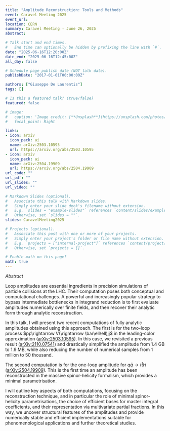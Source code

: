 ```yaml
---
title: "Amplitude Reconstruction: Tools and Methods"
event: Caravel Meeting 2025
event_url: 
location: CERN
summary: Caravel Meeting - June 26, 2025
abstract: 

# Talk start and end times.
#   End time can optionally be hidden by prefixing the line with `#`.
date: "2025-06-16T12:20:00Z"
date_end: "2025-06-16T12:45:00Z"
all_day: false

# Schedule page publish date (NOT talk date).
publishDate: "2017-01-01T00:00:00Z"

authors: ["Giuseppe De Laurentis"]
tags: []

# Is this a featured talk? (true/false)
featured: false

# image:
#   caption: 'Image credit: [**Unsplash**](https://unsplash.com/photos/bzdhc5b3Bxs)'
#   focal_point: Right

links:
- icon: arxiv
  icon_pack: ai
  name: arXiv:2503.10595
  url: https://arxiv.org/abs/2503.10595
- icon: arxiv
  icon_pack: ai
  name: arXiv:2504.19909
  url: https://arxiv.org/abs/2504.19909
url_code: ""
url_pdf: ""
url_slides: ""
url_video: ""

# Markdown Slides (optional).
#   Associate this talk with Markdown slides.
#   Simply enter your slide deck's filename without extension.
#   E.g. `slides = "example-slides"` references `content/slides/example-slides.md`.
#   Otherwise, set `slides = ""`.
slides: CaravelMeeting2025

# Projects (optional).
#   Associate this post with one or more of your projects.
#   Simply enter your project's folder or file name without extension.
#   E.g. `projects = ["internal-project"]` references `content/project/deep-learning/index.md`.
#   Otherwise, set `projects = []`.

# Enable math on this page?
math: true
---
```


*Abstract*

Loop amplitudes are essential ingredients in precision simulations of particle collisions at the LHC. Their computation poses both conceptual and computational challenges. A powerful and increasingly popular strategy to bypass intermediate bottlenecks in integrand reduction is to first evaluate amplitudes numerically over finite fields, and then recover their analytic form through analytic reconstruction.

In this talk, I will present two recent computations of fully analytic amplitudes obtained using this approach. The first is for the two-loop process $pp\rightarrow V(\rightarrow \bar\ell\ell)jj$ in the leading-color approximation ([arXiv:2503.10595](https://arxiv.org/abs/2503.10595)). In this case, we revisited a previous result ([arXiv:2110.07541](https://arxiv.org/abs/2110.07541)) and drastically simplified the amplitude from 1.4 GB to 1.9 MB, while also reducing the number of numerical samples from 1 million to 50 thousand.

The second computation is for the one-loop amplitude for $q\bar{q}\rightarrow t\bar{t}H$
([arXiv:2504.19909](https://arxiv.org/abs/2504.19909)). This is the first time an amplitude has been reconstructed in the massive spinor-helicity formalism, which provides a minimal parametrisation. 

I will outline key aspects of both computations, focusing on the reconstruction technique, and in particular the role of minimal spinor-helicity parametrisations, the choice of efficient bases for master integral coefficients, and their representation via multivariate partial fractions. In this way, we uncover structural features of the amplitudes and provide numerically stable and efficient implementations suitable for phenomenological applications and further theoretical studies.
